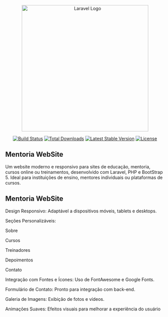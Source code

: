 <p align="center"><a href="https://laravel.com" target="_blank"><img src="https://raw.githubusercontent.com/laravel/art/master/logo-lockup/5%20SVG/2%20CMYK/1%20Full%20Color/laravel-logolockup-cmyk-red.svg" width="400" alt="Laravel Logo"></a></p>

<p align="center">
<a href="https://github.com/laravel/framework/actions"><img src="https://github.com/laravel/framework/workflows/tests/badge.svg" alt="Build Status"></a>
<a href="https://packagist.org/packages/laravel/framework"><img src="https://img.shields.io/packagist/dt/laravel/framework" alt="Total Downloads"></a>
<a href="https://packagist.org/packages/laravel/framework"><img src="https://img.shields.io/packagist/v/laravel/framework" alt="Latest Stable Version"></a>
<a href="https://packagist.org/packages/laravel/framework"><img src="https://img.shields.io/packagist/l/laravel/framework" alt="License"></a>
</p>

## Mentoria WebSite

Um website moderno e responsivo para sites de educação, mentoria, cursos online ou treinamentos, desenvolvido com Laravel, PHP e BootStrap 5. Ideal para instituições de ensino, mentores individuais ou plataformas de cursos.

## Mentoria WebSite

Design Responsivo: Adaptável a dispositivos móveis, tablets e desktops.

Seções Personalizáveis:

Sobre

Cursos

Treinadores

Depoimentos

Contato

Integração com Fontes e Ícones: Uso de FontAwesome e Google Fonts.

Formulário de Contato: Pronto para integração com back-end.

Galeria de Imagens: Exibição de fotos e vídeos.

Animações Suaves: Efeitos visuais para melhorar a experiência do usuário
